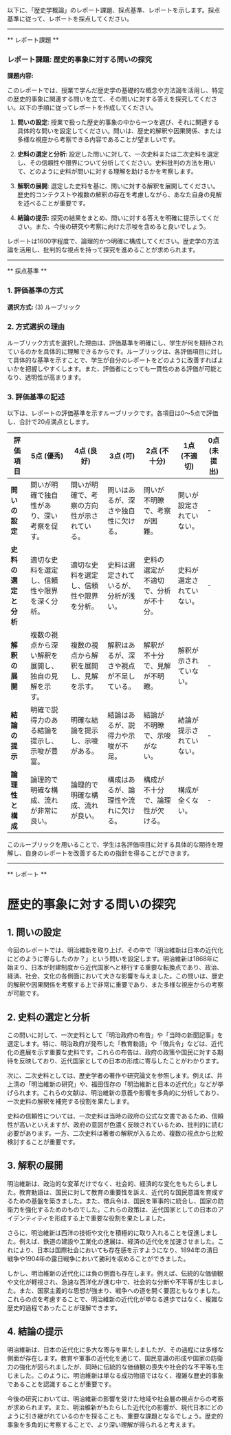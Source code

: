 以下に、「歴史学概論」のレポート課題、採点基準、レポートを示します。採点基準に従って、レポートを採点してください。

---------------------------------------
** レポート課題 **

### レポート課題: 歴史的事象に対する問いの探究

**課題内容:**

このレポートでは、授業で学んだ歴史学の基礎的な概念や方法論を活用し、特定の歴史的事象に関連する問いを立て、その問いに対する答えを探究してください。以下の手順に従ってレポートを作成してください。

1. **問いの設定**: 授業で扱った歴史的事象の中から一つを選び、それに関連する具体的な問いを設定してください。問いは、歴史的解釈や因果関係、または多様な視座から考察できる内容であることが望ましいです。

2. **史料の選定と分析**: 設定した問いに対して、一次史料または二次史料を選定し、その信頼性や限界について分析してください。史料批判の方法を用いて、どのように史料が問いに対する理解を助けるかを考察します。

3. **解釈の展開**: 選定した史料を基に、問いに対する解釈を展開してください。歴史的コンテクストや複数の解釈の存在を考慮しながら、あなた自身の見解を述べることが重要です。

4. **結論の提示**: 探究の結果をまとめ、問いに対する答えを明確に提示してください。また、今後の研究や考察に向けた示唆を含めると良いでしょう。

レポートは1600字程度で、論理的かつ明確に構成してください。歴史学の方法論を活用し、批判的な視点を持って探究を進めることが求められます。

---------------------------------------
** 採点基準 **

### 1. 評価基準の方式
**選択方式:** (3) ルーブリック

### 2. 方式選択の理由
ルーブリック方式を選択した理由は、評価基準を明確にし、学生が何を期待されているのかを具体的に理解できるからです。ルーブリックは、各評価項目に対して具体的な基準を示すことで、学生が自分のレポートをどのように改善すればよいかを把握しやすくします。また、評価者にとっても一貫性のある評価が可能となり、透明性が高まります。

### 3. 評価基準の記述
以下は、レポートの評価基準を示すルーブリックです。各項目は0〜5点で評価し、合計で20点満点とします。

| 評価項目               | 5点 (優秀)                                   | 4点 (良好)                                   | 3点 (可)                                     | 2点 (不十分)                               | 1点 (不適切)                               | 0点 (未提出) |
|------------------------|----------------------------------------------|----------------------------------------------|----------------------------------------------|--------------------------------------------|--------------------------------------------|--------------|
| **問いの設定**        | 問いが明確で独自性があり、深い考察を促す。 | 問いが明確で、考察の方向性が示されている。 | 問いはあるが、深さや独自性に欠ける。     | 問いが不明瞭で、考察が困難。               | 問いが設定されていない。                   | -            |
| **史料の選定と分析**  | 適切な史料を選定し、信頼性や限界を深く分析。 | 適切な史料を選定し、信頼性や限界を分析。 | 史料は選定されているが、分析が浅い。     | 史料の選定が不適切で、分析が不十分。     | 史料が選定されていない。                   | -            |
| **解釈の展開**        | 複数の視点から深い解釈を展開し、独自の見解を示す。 | 複数の視点から解釈を展開し、見解を示す。 | 解釈はあるが、深さや視点が不足している。 | 解釈が不十分で、見解が不明瞭。             | 解釈が示されていない。                     | -            |
| **結論の提示**        | 明確で説得力のある結論を提示し、示唆が豊富。 | 明確な結論を提示し、示唆がある。           | 結論はあるが、説得力や示唆が不足。       | 結論が不明瞭で、示唆がない。               | 結論が提示されていない。                   | -            |
| **論理性と構成**      | 論理的で明確な構成、流れが非常に良い。     | 論理的で明確な構成、流れが良い。           | 構成はあるが、論理性や流れに欠ける。     | 構成が不十分で、論理性が欠ける。         | 構成が全くない。                           | -            |

このルーブリックを用いることで、学生は各評価項目に対する具体的な期待を理解し、自身のレポートを改善するための指針を得ることができます。

---------------------------------------
** レポート **
# 歴史的事象に対する問いの探究

## 1. 問いの設定

今回のレポートでは、明治維新を取り上げ、その中で「明治維新は日本の近代化にどのように寄与したのか？」という問いを設定します。明治維新は1868年に始まり、日本が封建制度から近代国家へと移行する重要な転換点であり、政治、経済、社会、文化の各側面において大きな影響を与えました。この問いは、歴史的解釈や因果関係を考察する上で非常に重要であり、また多様な視座からの考察が可能です。

## 2. 史料の選定と分析

この問いに対して、一次史料として「明治政府の布告」や「当時の新聞記事」を選定します。特に、明治政府が発布した「教育勅語」や「徴兵令」などは、近代化の進展を示す重要な史料です。これらの布告は、政府の政策や国民に対する期待を反映しており、近代国家としての日本の形成に寄与したことがわかります。

次に、二次史料としては、歴史学者の著作や研究論文を参照します。例えば、井上清の「明治維新の研究」や、福田恆存の「明治維新と日本の近代化」などが挙げられます。これらの文献は、明治維新の意義や影響を多角的に分析しており、一次史料の解釈を補完する役割を果たします。

史料の信頼性については、一次史料は当時の政府の公式な文書であるため、信頼性が高いといえますが、政府の意図が色濃く反映されているため、批判的に読む必要があります。一方、二次史料は著者の解釈が入るため、複数の視点から比較検討することが重要です。

## 3. 解釈の展開

明治維新は、政治的な変革だけでなく、社会的、経済的な変化をもたらしました。教育勅語は、国民に対して教育の重要性を訴え、近代的な国民意識を育成するための基盤を築きました。また、徴兵令は、国民を軍事的に統合し、国家の防衛力を強化するためのものでした。これらの政策は、近代国家としての日本のアイデンティティを形成する上で重要な役割を果たしました。

さらに、明治維新は西洋の技術や文化を積極的に取り入れることを促進しました。例えば、鉄道の建設や工業化の進展は、経済の近代化を加速させました。これにより、日本は国際社会においても存在感を示すようになり、1894年の清日戦争や1904年の露日戦争において勝利を収めることができました。

しかし、明治維新の近代化には負の側面も存在します。例えば、伝統的な価値観や文化が軽視され、急速な西洋化が進む中で、社会的な分断や不平等が生じました。また、国家主義的な思想が強まり、戦争への道を開く要因ともなりました。これらの点を考慮することで、明治維新の近代化が単なる進歩ではなく、複雑な歴史的過程であったことが理解できます。

## 4. 結論の提示

明治維新は、日本の近代化に多大な寄与を果たしましたが、その過程には多様な側面が存在します。教育や軍事の近代化を通じて、国民意識の形成や国家の防衛力の強化が図られましたが、同時に伝統的な価値観の喪失や社会的な不平等も生じました。このように、明治維新は単なる成功物語ではなく、複雑な歴史的事象であることを認識することが重要です。

今後の研究においては、明治維新の影響を受けた地域や社会層の視点からの考察が求められます。また、明治維新がもたらした近代化の影響が、現代日本にどのように引き継がれているのかを探ることも、重要な課題となるでしょう。歴史的事象を多角的に考察することで、より深い理解が得られると考えます。

